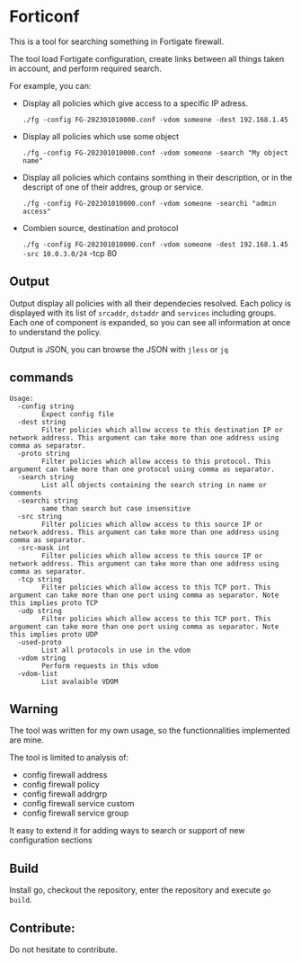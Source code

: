 Forticonf
=========

This is a tool for searching something in Fortigate firewall.

The tool load Fortigate configuration, create links between all
things taken in account, and perform required search.

For example, you can:
- Display all policies which give access to a specific IP adress.
  
  `./fg -config FG-202301010000.conf -vdom someone -dest 192.168.1.45`
  
- Display all policies which use some object

  `./fg -config FG-202301010000.conf -vdom someone -search "My object name"`

- Display all policies which contains somthing in their description,
  or in the descript of one of their addres, group or service.

  `./fg -config FG-202301010000.conf -vdom someone -searchi "admin access"`

- Combien source, destination and protocol

  `./fg -config FG-202301010000.conf -vdom someone -dest 192.168.1.45 -src 10.0.3.0/24` -tcp 80

Output
------

Output display all policies with all their dependecies resolved. Each policy
is displayed with its list of `srcaddr`, `dstaddr` and `services` including
groups. Each one of component is expanded, so you can see all information
at once to understand the policy.

Output is JSON, you can browse the JSON with `jless` or `jq`

commands
--------

```
Usage:
  -config string
    	Expect config file
  -dest string
    	Filter policies which allow access to this destination IP or network address. This argument can take more than one address using comma as separator.
  -proto string
    	Filter policies which allow access to this protocol. This argument can take more than one protocol using comma as separator.
  -search string
    	List all objects containing the search string in name or comments
  -searchi string
    	same than search but case insensitive
  -src string
    	Filter policies which allow access to this source IP or network address. This argument can take more than one address using comma as separator.
  -src-mask int
    	Filter policies which allow access to this source IP or network address. This argument can take more than one address using comma as separator.
  -tcp string
    	Filter policies which allow access to this TCP port. This argument can take more than one port using comma as separator. Note this implies proto TCP
  -udp string
    	Filter policies which allow access to this TCP port. This argument can take more than one port using comma as separator. Note this implies proto UDP
  -used-proto
    	List all protocols in use in the vdom
  -vdom string
    	Perform requests in this vdom
  -vdom-list
    	List avalaible VDOM
```

Warning
-------

The tool was written for my own usage, so the functionnalities
implemented are mine.

The tool is limited to analysis of:
- config firewall address
- config firewall policy
- config firewall addrgrp
- config firewall service custom
- config firewall service group

It easy to extend it for adding ways to search or support of new
configuration sections

Build
-----

Install go, checkout the repository, enter the repository and execute `go build`.

Contribute:
-----------

Do not hesitate to contribute.
